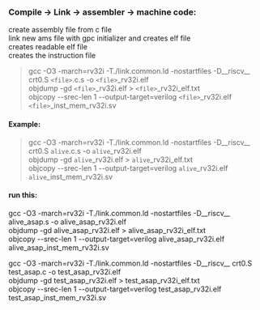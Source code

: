### Compile -> Link -> assembler -> machine code:  
create assembly file from c file  
link new ams file with gpc initializer and creates elf file  
creates readable elf file  
creates the instruction file   
>  gcc -O3 -march=rv32i -T./link.common.ld -nostartfiles -D__riscv__ crt0.S `<file>`.c.s -o `<file>`_rv32i.elf  
>  objdump -gd `<file>`_rv32i.elf > `<file>`_rv32i_elf.txt  
>  objcopy --srec-len 1 --output-target=verilog `<file>`_rv32i.elf `<file>`_inst_mem_rv32i.sv  
#### Example:  
>  gcc -O3 -march=rv32i -T./link.common.ld -nostartfiles -D__riscv__ crt0.S `alive`.c.s -o `alive`_rv32i.elf   
>  objdump -gd `alive`_rv32i.elf > `alive`_rv32i_elf.txt    
>  objcopy --srec-len 1 --output-target=verilog `alive`_rv32i.elf `alive`_inst_mem_rv32i.sv   

#### run this:  
gcc -O3 -march=rv32i -T./link.common.ld -nostartfiles -D__riscv__ alive_asap.s -o alive_asap_rv32i.elf   
objdump -gd alive_asap_rv32i.elf > alive_asap_rv32i_elf.txt    
objcopy --srec-len 1 --output-target=verilog alive_asap_rv32i.elf alive_asap_inst_mem_rv32i.sv   

gcc -O3 -march=rv32i -T./link.common.ld -nostartfiles -D__riscv__ crt0.S test_asap.c -o test_asap_rv32i.elf   
objdump -gd test_asap_rv32i.elf > test_asap_rv32i_elf.txt    
objcopy --srec-len 1 --output-target=verilog test_asap_rv32i.elf test_asap_inst_mem_rv32i.sv   
